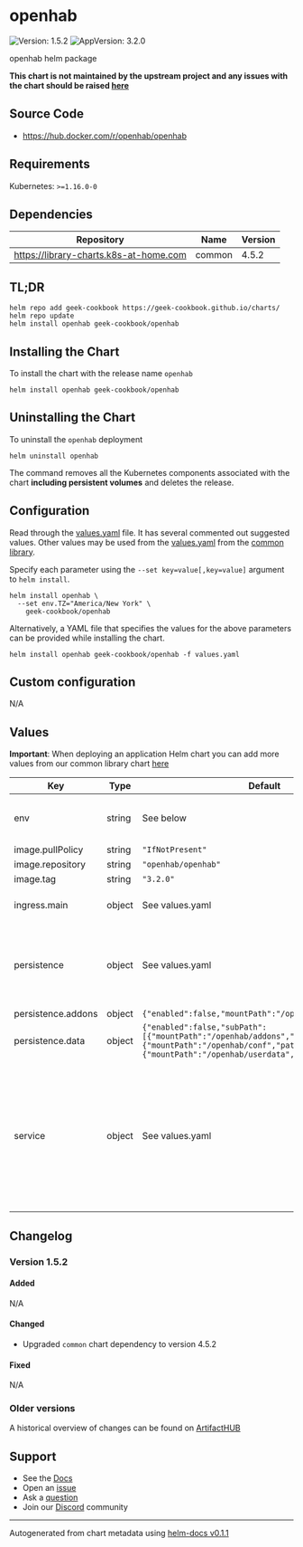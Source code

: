# openhab

![Version: 1.5.2](https://img.shields.io/badge/Version-1.5.2-informational?style=flat-square) ![AppVersion: 3.2.0](https://img.shields.io/badge/AppVersion-3.2.0-informational?style=flat-square)

openhab helm package

**This chart is not maintained by the upstream project and any issues with the chart should be raised [here](https://github.com/geek-cookbook/charts/issues/new/choose)**

## Source Code

* <https://hub.docker.com/r/openhab/openhab>

## Requirements

Kubernetes: `>=1.16.0-0`

## Dependencies

| Repository | Name | Version |
|------------|------|---------|
| https://library-charts.k8s-at-home.com | common | 4.5.2 |

## TL;DR

```console
helm repo add geek-cookbook https://geek-cookbook.github.io/charts/
helm repo update
helm install openhab geek-cookbook/openhab
```

## Installing the Chart

To install the chart with the release name `openhab`

```console
helm install openhab geek-cookbook/openhab
```

## Uninstalling the Chart

To uninstall the `openhab` deployment

```console
helm uninstall openhab
```

The command removes all the Kubernetes components associated with the chart **including persistent volumes** and deletes the release.

## Configuration

Read through the [values.yaml](./values.yaml) file. It has several commented out suggested values.
Other values may be used from the [values.yaml](https://github.com/geek-cookbook/library-charts/tree/main/charts/stable/common/values.yaml) from the [common library](https://github.com/geek-cookbook/library-charts/tree/main/charts/stable/common).

Specify each parameter using the `--set key=value[,key=value]` argument to `helm install`.

```console
helm install openhab \
  --set env.TZ="America/New York" \
    geek-cookbook/openhab
```

Alternatively, a YAML file that specifies the values for the above parameters can be provided while installing the chart.

```console
helm install openhab geek-cookbook/openhab -f values.yaml
```

## Custom configuration

N/A

## Values

**Important**: When deploying an application Helm chart you can add more values from our common library chart [here](https://github.com/geek-cookbook/library-charts/tree/main/charts/stable/common)

| Key | Type | Default | Description |
|-----|------|---------|-------------|
| env | string | See below | environment variables. See more environment variables in the [openhab image documentation](https://hub.docker.com/r/openhab/openhab). |
| image.pullPolicy | string | `"IfNotPresent"` | image pull policy |
| image.repository | string | `"openhab/openhab"` | image repository |
| image.tag | string | `"3.2.0"` | image tag |
| ingress.main | object | See values.yaml | Enable and configure ingress settings for the chart under this key. |
| persistence | object | See values.yaml | Configure persistence settings for the chart under this key. Choose either -- a single volume for all data or separate volumes for each sub-directory. |
| persistence.addons | object | `{"enabled":false,"mountPath":"/openhab/addons"}` | separate volumes |
| persistence.data | object | `{"enabled":false,"subPath":[{"mountPath":"/openhab/addons","path":"addons"},{"mountPath":"/openhab/conf","path":"conf"},{"mountPath":"/openhab/userdata","path":"userdata"}]}` | single volume |
| service | object | See values.yaml | Set the container timezone TZ: UTC EXTRA_JAVA_OPTS: -Duser.timezone=UTC USER_ID: 1000 GROUP_ID: 1000 OPENHAB_HTTP_PORT: 8080 OPENHAB_HTTPS_PORT: 8443 CRYPTO_POLICY: unlimited -- Configures service settings for the chart. |

## Changelog

### Version 1.5.2

#### Added

N/A

#### Changed

* Upgraded `common` chart dependency to version 4.5.2

#### Fixed

N/A

### Older versions

A historical overview of changes can be found on [ArtifactHUB](https://artifacthub.io/packages/helm/geek-cookbook/openhab?modal=changelog)

## Support

- See the [Docs](https://docs.geek-cookbook.com/our-helm-charts/getting-started/)
- Open an [issue](https://github.com/geek-cookbook/charts/issues/new/choose)
- Ask a [question](https://github.com/geek-cookbook/organization/discussions)
- Join our [Discord](http://chat.funkypenguin.co.nz) community

----------------------------------------------
Autogenerated from chart metadata using [helm-docs v0.1.1](https://github.com/geek-cookbook/helm-docs/releases/v0.1.1)
